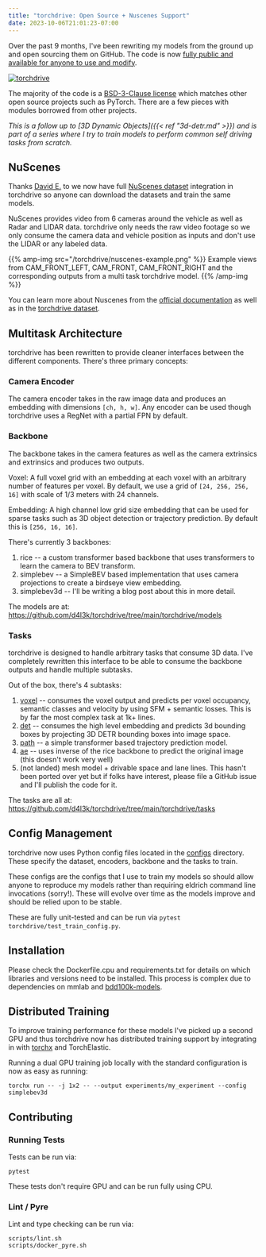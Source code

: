 ```yaml
---
title: "torchdrive: Open Source + Nuscenes Support"
date: 2023-10-06T21:01:23-07:00
---
```


Over the past 9 months, I've been rewriting my models from the ground up and
open sourcing them on GitHub. The code is now [fully public and available for
anyone to use and modify](https://github.com/d4l3k/torchdrive/tree/main).

[![torchdrive](/torchdrive/torchdrive.svg)](https://github.com/d4l3k/torchdrive)

The majority of the code is a
[BSD-3-Clause license](https://github.com/d4l3k/torchdrive/blob/main/LICENSE)
which matches other open source projects such as PyTorch. There are a few pieces
with modules borrowed from other projects.

_This is a follow up to
[3D Dynamic Objects]({{< ref "3d-detr.md" >}})
and is part of a series where I try to train models to perform common self
driving tasks from scratch._

## NuScenes

Thanks [David E.](https://github.com/dav-ell) to we now have full
[NuScenes dataset](https://github.com/d4l3k/torchdrive/blob/main/torchdrive/datasets/nuscenes_dataset.py#L320)
integration in torchdrive so anyone can download the datasets and train the same
models.

NuScenes provides video from 6 cameras around the vehicle as well as Radar and
LIDAR data. torchdrive only needs the raw video footage so we only consume the
camera data and vehicle position as inputs and don't use the LIDAR or any
labeled data.

{{% amp-img src="/torchdrive/nuscenes-example.png" %}}
Example views from CAM_FRONT_LEFT, CAM_FRONT, CAM_FRONT_RIGHT and the
corresponding outputs from a multi task torchdrive model.
{{% /amp-img %}}

You can learn more about Nuscenes from the
[official documentation](https://www.nuscenes.org/nuscenes)
as well as in the
[torchdrive dataset](https://github.com/d4l3k/torchdrive/blob/main/torchdrive/datasets/nuscenes_dataset.py#L320).

## Multitask Architecture

torchdrive has been rewritten to provide cleaner interfaces between the
different components. There's three primary concepts:

### Camera Encoder

The camera encoder takes in the raw image data and produces an embedding
with dimensions `[ch, h, w]`. Any encoder can be used though torchdrive uses a
RegNet with a partial FPN by default.

### Backbone

The backbone takes in the camera features as well as the camera extrinsics and
extrinsics and produces two outputs.

Voxel: A full voxel grid with an embedding at each voxel with an arbitrary
number of features per voxel. By default, we use a grid of `[24, 256, 256, 16]` with
scale of 1/3 meters with 24 channels.

Embedding: A high channel low grid size embedding that can be used for sparse
tasks such as 3D object detection or trajectory prediction. By default this is `[256, 16, 16]`.

There's currently 3 backbones:

1. rice -- a custom transformer based backbone that uses transformers to
   learn the camera to BEV transform.
2. simplebev -- a SimpleBEV based implementation that uses camera
   projections to create a birdseye view embedding.
3. simplebev3d -- I'll be writing a blog post about this in more detail.

The models are at: https://github.com/d4l3k/torchdrive/tree/main/torchdrive/models

### Tasks

torchdrive is designed to handle arbitrary tasks that consume 3D data. I've
completely rewritten this interface to be able to consume the backbone outputs
and handle multiple subtasks.

Out of the box, there's 4 subtasks:

1. [voxel](https://github.com/d4l3k/torchdrive/blob/main/torchdrive/tasks/voxel.py)
   -- consumes the voxel output and predicts per voxel occupancy, semantic
   classes and velocity by using SFM + semantic losses. This is by far the most
   complex task at 1k+ lines.
2. [det](https://github.com/d4l3k/torchdrive/blob/main/torchdrive/tasks/det.py)
   -- consumes the high level embedding and predicts 3d bounding boxes by
   projecting 3D DETR bounding boxes into image space.
3. [path](https://github.com/d4l3k/torchdrive/blob/main/torchdrive/tasks/path.py)
   -- a simple transformer based trajectory prediction model.
4. [ae](https://github.com/d4l3k/torchdrive/blob/main/torchdrive/tasks/ae.py)
   -- uses inverse of the rice backbone to predict the original image (this
   doesn't work very well)
5. (not landed) mesh model + drivable space and lane lines. This hasn't been
   ported over yet but if folks have interest, please file a GitHub issue and
   I'll publish the code for it.

The tasks are all at: https://github.com/d4l3k/torchdrive/tree/main/torchdrive/tasks

## Config Management

torchdrive now uses Python config files located in the
[configs](https://github.com/d4l3k/torchdrive/tree/main/configs) directory.
These specify the dataset, encoders, backbone and the tasks to train.

These configs are the configs that I use to train my models so should allow
anyone to reproduce my models rather than requiring eldrich command line
invocations (sorry!). These will evolve over time as the models improve and
should be relied upon to be stable.

These are fully unit-tested and can be run via `pytest torchdrive/test_train_config.py`.

## Installation

Please check the Dockerfile.cpu and requirements.txt for details on which
libraries and versions need to be installed. This process is complex due to
dependencies on mmlab and [bdd100k-models](https://github.com/SysCV/bdd100k-models).


## Distributed Training

To improve training performance for these models I've picked up a second GPU and
thus torchdrive now has distributed training support by integrating in with
[torchx](https://github.com/d4l3k/torchdrive/blob/main/.torchxconfig) and
TorchElastic.

Running a dual GPU training job locally with the standard configuration is now
as easy as running:
```
torchx run -- -j 1x2 -- --output experiments/my_experiment --config simplebev3d
```


## Contributing

### Running Tests

Tests can be run via:

```
pytest
```

These tests don't require GPU and can be run fully using CPU.

### Lint / Pyre

Lint and type checking can be run via:

```
scripts/lint.sh
scripts/docker_pyre.sh
```


